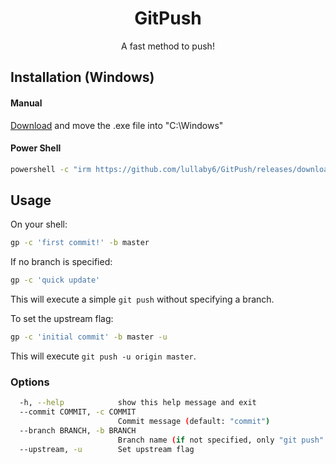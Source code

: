 <div align="center">

# GitPush

A fast method to push!

</div>

## Installation (Windows)

#### Manual

[Download](https://github.com/lullaby6/GitPush/releases/download/v1.0.2/gp.exe) and move the .exe file into "C:\Windows"

#### Power Shell

```bash
powershell -c "irm https://github.com/lullaby6/GitPush/releases/download/install/install.ps1 | iex"
```

## Usage
On your shell:

```bash
gp -c 'first commit!' -b master
```

If no branch is specified:

```bash
gp -c 'quick update'
```

This will execute a simple `git push` without specifying a branch.

To set the upstream flag:

```bash
gp -c 'initial commit' -b master -u
```

This will execute `git push -u origin master`.

### Options
```bash
  -h, --help            show this help message and exit
  --commit COMMIT, -c COMMIT
                        Commit message (default: "commit")
  --branch BRANCH, -b BRANCH
                        Branch name (if not specified, only "git push" is executed)
  --upstream, -u        Set upstream flag
```

